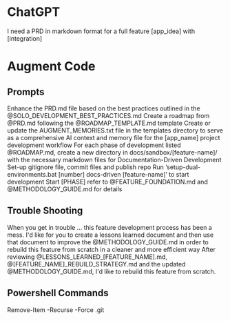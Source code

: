 # ChatGPT

I need a PRD in markdown format for a full feature [app_idea] with [integration]

# Augment Code

## Prompts
Enhance the PRD.md file based on the best practices outlined in the @SOLO_DEVELOPMENT_BEST_PRACTICES.md
Create a roadmap from @PRD.md following the @ROADMAP_TEMPLATE.md template
Create or update the AUGMENT_MEMORIES.txt file in the templates directory to serve as a comprehensive AI context and memory file for the [app_name] project development workflow
For each phase of development listed @ROADMAP.md, create a new directory in docs/sandbox/[feature-name]/ with the necessary markdown files for Documentation-Driven Development
Set-up gitignore file, commit files and publish repo
Run ‘setup-dual-environments.bat [number] docs-driven [feature-name]’ to start development
Start [PHASE] refer to @FEATURE_FOUNDATION.md and @METHODOLOGY_GUIDE.md for details

## Trouble Shooting
When you get in trouble … this feature development process has been a mess. I'd like for you to create a lessons learned document and then use that document to improve the @METHODOLOGY_GUIDE.md in order to rebuild this feature from scratch in a cleaner and more efficient way
After reviewing @LESSONS_LEARNED_[FEATURE_NAME].md, @[FEATURE_NAME]_REBUILD_STRATEGY.md and the updated @METHODOLOGY_GUIDE.md, I'd like to rebuild this feature from scratch.

## Powershell Commands
Remove-Item -Recurse -Force .git
